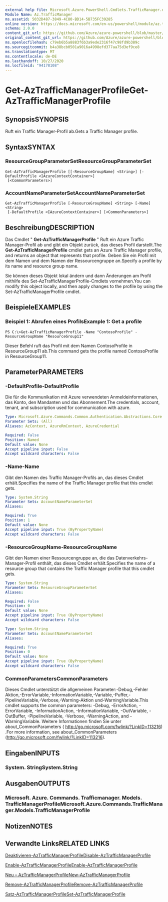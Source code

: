 ```yaml
---
external help file: Microsoft.Azure.PowerShell.Cmdlets.TrafficManager.dll-Help.xml
Module Name: Az.TrafficManager
ms.assetid: 5032D487-3849-4C80-BD14-5B735FC39285
online version: https://docs.microsoft.com/en-us/powershell/module/az.trafficmanager/get-aztrafficmanagerprofile
schema: 2.0.0
content_git_url: https://github.com/Azure/azure-powershell/blob/master/src/TrafficManager/TrafficManager/help/Get-AzTrafficManagerProfile.md
original_content_git_url: https://github.com/Azure/azure-powershell/blob/master/src/TrafficManager/TrafficManager/help/Get-AzTrafficManagerProfile.md
ms.openlocfilehash: c79eb6b5a8883f6b3a9ede2316f47c98fd9b389c
ms.sourcegitcommit: b4a38bcb0501a9016a4998efd377aa75d3ef9ce8
ms.translationtype: MT
ms.contentlocale: de-DE
ms.lasthandoff: 10/27/2020
ms.locfileid: "94178108"
---
```

# <span data-ttu-id="17fa8-101">Get-AzTrafficManagerProfile</span><span class="sxs-lookup"><span data-stu-id="17fa8-101">Get-AzTrafficManagerProfile</span></span>

## <span data-ttu-id="17fa8-102">Synopsis</span><span class="sxs-lookup"><span data-stu-id="17fa8-102">SYNOPSIS</span></span>
<span data-ttu-id="17fa8-103">Ruft ein Traffic Manager-Profil ab.</span><span class="sxs-lookup"><span data-stu-id="17fa8-103">Gets a Traffic Manager profile.</span></span>

## <span data-ttu-id="17fa8-104">Syntax</span><span class="sxs-lookup"><span data-stu-id="17fa8-104">SYNTAX</span></span>

### <span data-ttu-id="17fa8-105">ResourceGroupParameterSet</span><span class="sxs-lookup"><span data-stu-id="17fa8-105">ResourceGroupParameterSet</span></span>
```
Get-AzTrafficManagerProfile [[-ResourceGroupName] <String>] [-DefaultProfile <IAzureContextContainer>]
 [<CommonParameters>]
```

### <span data-ttu-id="17fa8-106">AccountNameParameterSet</span><span class="sxs-lookup"><span data-stu-id="17fa8-106">AccountNameParameterSet</span></span>
```
Get-AzTrafficManagerProfile [-ResourceGroupName] <String> [-Name] <String>
 [-DefaultProfile <IAzureContextContainer>] [<CommonParameters>]
```

## <span data-ttu-id="17fa8-107">Beschreibung</span><span class="sxs-lookup"><span data-stu-id="17fa8-107">DESCRIPTION</span></span>
<span data-ttu-id="17fa8-108">Das Cmdlet " **Get-AzTrafficManagerProfile** " Ruft ein Azure Traffic Manager-Profil ab und gibt ein Objekt zurück, das dieses Profil darstellt.</span><span class="sxs-lookup"><span data-stu-id="17fa8-108">The **Get-AzTrafficManagerProfile** cmdlet gets an Azure Traffic Manager profile, and returns an object that represents that profile.</span></span>
<span data-ttu-id="17fa8-109">Geben Sie ein Profil mit dem Namen und dem Namen der Ressourcengruppe an.</span><span class="sxs-lookup"><span data-stu-id="17fa8-109">Specify a profile by its name and resource group name.</span></span>

<span data-ttu-id="17fa8-110">Sie können dieses Objekt lokal ändern und dann Änderungen am Profil mithilfe des Set-AzTrafficManagerProfile-Cmdlets vornehmen.</span><span class="sxs-lookup"><span data-stu-id="17fa8-110">You can modify this object locally, and then apply changes to the profile by using the Set-AzTrafficManagerProfile cmdlet.</span></span>

## <span data-ttu-id="17fa8-111">Beispiele</span><span class="sxs-lookup"><span data-stu-id="17fa8-111">EXAMPLES</span></span>

### <span data-ttu-id="17fa8-112">Beispiel 1: Abrufen eines Profils</span><span class="sxs-lookup"><span data-stu-id="17fa8-112">Example 1: Get a profile</span></span>
```
PS C:\>Get-AzTrafficManagerProfile -Name "ContosoProfile" -ResourceGroupName "ResourceGroup11"
```

<span data-ttu-id="17fa8-113">Dieser Befehl ruft das Profil mit dem Namen ContosoProfile in ResourceGroup11 ab.</span><span class="sxs-lookup"><span data-stu-id="17fa8-113">This command gets the profile named ContosoProfile in ResourceGroup11.</span></span>

## <span data-ttu-id="17fa8-114">Parameter</span><span class="sxs-lookup"><span data-stu-id="17fa8-114">PARAMETERS</span></span>

### <span data-ttu-id="17fa8-115">-DefaultProfile</span><span class="sxs-lookup"><span data-stu-id="17fa8-115">-DefaultProfile</span></span>
<span data-ttu-id="17fa8-116">Die für die Kommunikation mit Azure verwendeten Anmeldeinformationen, das Konto, den Mandanten und das Abonnement.</span><span class="sxs-lookup"><span data-stu-id="17fa8-116">The credentials, account, tenant, and subscription used for communication with azure.</span></span>

```yaml
Type: Microsoft.Azure.Commands.Common.Authentication.Abstractions.Core.IAzureContextContainer
Parameter Sets: (All)
Aliases: AzContext, AzureRmContext, AzureCredential

Required: False
Position: Named
Default value: None
Accept pipeline input: False
Accept wildcard characters: False
```

### <span data-ttu-id="17fa8-117">-Name</span><span class="sxs-lookup"><span data-stu-id="17fa8-117">-Name</span></span>
<span data-ttu-id="17fa8-118">Gibt den Namen des Traffic Manager-Profils an, das dieses Cmdlet erhält.</span><span class="sxs-lookup"><span data-stu-id="17fa8-118">Specifies the name of the Traffic Manager profile that this cmdlet gets.</span></span>

```yaml
Type: System.String
Parameter Sets: AccountNameParameterSet
Aliases:

Required: True
Position: 1
Default value: None
Accept pipeline input: True (ByPropertyName)
Accept wildcard characters: False
```

### <span data-ttu-id="17fa8-119">-ResourceGroupName</span><span class="sxs-lookup"><span data-stu-id="17fa8-119">-ResourceGroupName</span></span>
<span data-ttu-id="17fa8-120">Gibt den Namen einer Ressourcengruppe an, die das Datenverkehrs-Manager-Profil enthält, das dieses Cmdlet erhält.</span><span class="sxs-lookup"><span data-stu-id="17fa8-120">Specifies the name of a resource group that contains the Traffic Manager profile that this cmdlet gets.</span></span>

```yaml
Type: System.String
Parameter Sets: ResourceGroupParameterSet
Aliases:

Required: False
Position: 0
Default value: None
Accept pipeline input: True (ByPropertyName)
Accept wildcard characters: False
```

```yaml
Type: System.String
Parameter Sets: AccountNameParameterSet
Aliases:

Required: True
Position: 0
Default value: None
Accept pipeline input: True (ByPropertyName)
Accept wildcard characters: False
```

### <span data-ttu-id="17fa8-121">CommonParameters</span><span class="sxs-lookup"><span data-stu-id="17fa8-121">CommonParameters</span></span>
<span data-ttu-id="17fa8-122">Dieses Cmdlet unterstützt die allgemeinen Parameter:-Debug,-Fehler Aktion,-ErrorVariable,-InformationVariable,-Variable,-Puffer,-PipelineVariable,-Verbose,-Warning-Aktion und-WarningVariable.</span><span class="sxs-lookup"><span data-stu-id="17fa8-122">This cmdlet supports the common parameters: -Debug, -ErrorAction, -ErrorVariable, -InformationAction, -InformationVariable, -OutVariable, -OutBuffer, -PipelineVariable, -Verbose, -WarningAction, and -WarningVariable.</span></span> <span data-ttu-id="17fa8-123">Weitere Informationen finden Sie unter about_CommonParameters ( http://go.microsoft.com/fwlink/?LinkID=113216) .</span><span class="sxs-lookup"><span data-stu-id="17fa8-123">For more information, see about_CommonParameters (http://go.microsoft.com/fwlink/?LinkID=113216).</span></span>

## <span data-ttu-id="17fa8-124">Eingaben</span><span class="sxs-lookup"><span data-stu-id="17fa8-124">INPUTS</span></span>

### <span data-ttu-id="17fa8-125">System. String</span><span class="sxs-lookup"><span data-stu-id="17fa8-125">System.String</span></span>

## <span data-ttu-id="17fa8-126">Ausgaben</span><span class="sxs-lookup"><span data-stu-id="17fa8-126">OUTPUTS</span></span>

### <span data-ttu-id="17fa8-127">Microsoft. Azure. Commands. Trafficmanager. Models. TrafficManagerProfile</span><span class="sxs-lookup"><span data-stu-id="17fa8-127">Microsoft.Azure.Commands.TrafficManager.Models.TrafficManagerProfile</span></span>

## <span data-ttu-id="17fa8-128">Notizen</span><span class="sxs-lookup"><span data-stu-id="17fa8-128">NOTES</span></span>

## <span data-ttu-id="17fa8-129">Verwandte Links</span><span class="sxs-lookup"><span data-stu-id="17fa8-129">RELATED LINKS</span></span>

[<span data-ttu-id="17fa8-130">Deaktivieren-AzTrafficManagerProfile</span><span class="sxs-lookup"><span data-stu-id="17fa8-130">Disable-AzTrafficManagerProfile</span></span>](./Disable-AzTrafficManagerProfile.md)

[<span data-ttu-id="17fa8-131">Enable-AzTrafficManagerProfile</span><span class="sxs-lookup"><span data-stu-id="17fa8-131">Enable-AzTrafficManagerProfile</span></span>](./Enable-AzTrafficManagerProfile.md)

[<span data-ttu-id="17fa8-132">Neu – AzTrafficManagerProfile</span><span class="sxs-lookup"><span data-stu-id="17fa8-132">New-AzTrafficManagerProfile</span></span>](./New-AzTrafficManagerProfile.md)

[<span data-ttu-id="17fa8-133">Remove-AzTrafficManagerProfile</span><span class="sxs-lookup"><span data-stu-id="17fa8-133">Remove-AzTrafficManagerProfile</span></span>](./Remove-AzTrafficManagerProfile.md)

[<span data-ttu-id="17fa8-134">Satz-AzTrafficManagerProfile</span><span class="sxs-lookup"><span data-stu-id="17fa8-134">Set-AzTrafficManagerProfile</span></span>](./Set-AzTrafficManagerProfile.md)


